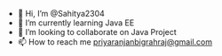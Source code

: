 - 👋 Hi, I’m @Sahitya2304
- 🌱 I’m currently learning Java EE
- 💞️ I’m looking to collaborate on Java Project
- 📫 How to reach me priyaranjanbigrahraj@gmail.com

<!---
Sahitya2304/Sahitya2304 is a ✨ special ✨ repository because its `README.md` (this file) appears on your GitHub profile.
You can click the Preview link to take a look at your changes.
--->
